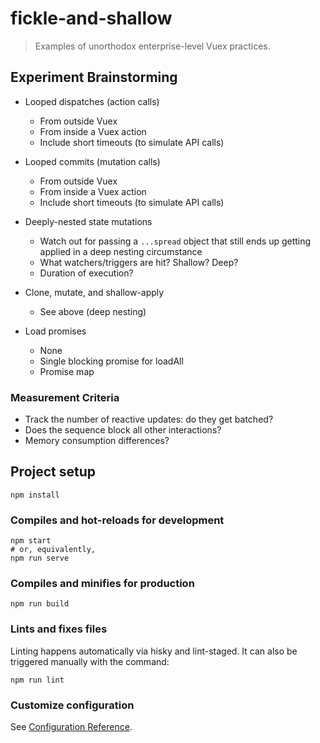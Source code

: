 # fickle-and-shallow

> Examples of unorthodox enterprise-level Vuex practices.

## Experiment Brainstorming

- Looped dispatches (action calls)
  - From outside Vuex
  - From inside a Vuex action
  - Include short timeouts (to simulate API calls)
- Looped commits (mutation calls)
  - From outside Vuex
  - From inside a Vuex action
  - Include short timeouts (to simulate API calls)
- Deeply-nested state mutations
  - Watch out for passing a `...spread` object that still ends up getting applied in a deep nesting circumstance
  - What watchers/triggers are hit? Shallow? Deep?
  - Duration of execution?
- Clone, mutate, and shallow-apply
  - See above (deep nesting)

- Load promises
  - None
  - Single blocking promise for loadAll
  - Promise map

### Measurement Criteria

- Track the number of reactive updates: do they get batched?
- Does the sequence block all other interactions?
- Memory consumption differences?

## Project setup

```
npm install
```

### Compiles and hot-reloads for development

```
npm start
# or, equivalently,
npm run serve
```

### Compiles and minifies for production

```
npm run build
```

### Lints and fixes files

Linting happens automatically via hisky and lint-staged. It can also be triggered manually with the command:

```
npm run lint
```

### Customize configuration

See [Configuration Reference](https://cli.vuejs.org/config/).
